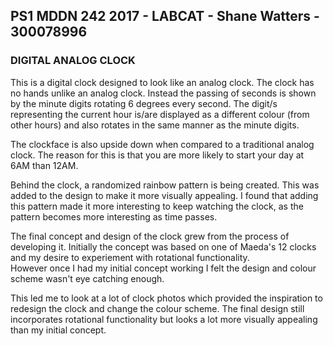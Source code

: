 ## PS1 MDDN 242 2017 - LABCAT - Shane Watters - 300078996

### DIGITAL ANALOG CLOCK

This is a digital clock designed to look like an analog clock. The clock has no hands unlike an analog clock. Instead the passing of seconds is shown by the minute digits rotating 6 degrees every second.
The digit/s representing the current hour is/are displayed as a different colour (from other hours) and also rotates in the same manner as the minute digits.  

The clockface is also upside down when compared to a traditional analog clock.  The reason for this is that you are more likely to start your day at 6AM than 12AM.

Behind the clock, a randomized rainbow pattern is being created. This was added to the design to make it more visually appealing.
I found that adding this pattern made it more interesting to keep watching the clock, as the pattern becomes more interesting as time passes.

The final concept and design of the clock grew from the process of developing it. Initially the concept was based on one of Maeda's 12 clocks and my desire to experiement with rotational functionality.  
However once I had my initial concept working I felt the design and colour scheme wasn't eye catching enough. 

This led me to look at a lot of clock photos which provided the inspiration to redesign the clock and change the colour scheme.  The final design still incorporates rotational functionality but looks a lot more visually appealing than my initial concept.  